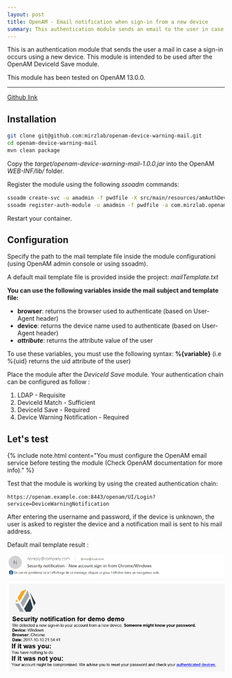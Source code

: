 ```yaml
---
layout: post
title: OpenAM - Email notification when sign-in from a new device
summary: This authentication module sends an email to the user in case of a sign-in with a new device
---
```


This is an authentication module that sends the user a mail in case a sign-in occurs using a new device. This module is intended to be used after the OpenAM DeviceId Save module.

This module has been tested on OpenAM 13.0.0.

-----

[Github link](https://github.com/mirzlab/openam-device-warning-mail)


## Installation

```bash
git clone git@github.com:mirzlab/openam-device-warning-mail.git
cd openam-device-warning-mail
mvn clean package
```

Copy the *target/openam-device-warning-mail-1.0.0.jar* into the OpenAM *WEB-INF/lib/* folder.

Register the module using the following *ssoadm* commands:

```bash
ssoadm create-svc -u amadmin -f pwdfile -X src/main/resources/amAuthDeviceWarningMailModule.xml
ssoadm register-auth-module -u amadmin -f pwdfile -a com.mirzlab.openam.DeviceWarningMailModule
```

Restart your container.

## Configuration

Specify the path to the mail template file inside the module configurationi (using OpenAM admin console or using ssoadm).

A default mail template file is provided inside the project: *mailTemplate.txt*

**You can use the following variables inside the mail subject and template file:**

- **browser**: returns the browser used to authenticate (based on User-Agent header)
- **device**: returns the device name used to authenticate (based on User-Agent header)
- ***attribute***: returns the attribute value of the user

To use these variables, you must use the following syntax: **%{variable}** (i.e %{uid} returns the uid attribute of the user)
 
Place the module after the *DeviceId Save* module. Your authentication chain can be configured as follow :

1. LDAP - Requisite
2. DeviceId Match - Sufficient
3. DeviceId Save - Required
4. Device Warning Notification - Required

## Let's test

{% include note.html content="You must configure the OpenAM email service before testing the module (Check OpenAM documentation for more info)." %}

Test that the module is working by using the created authentication chain:

```
https://openam.example.com:8443/openam/UI/Login?service=DeviceWarningNotification
```

After entering the username and password, if the device is unknown, the user is asked to register the device and a notification mail is sent to his mail address.

Default mail template result :

![mail](/images/mail.png)
